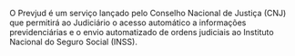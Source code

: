 O Prevjud é um serviço lançado pelo Conselho Nacional de Justiça (CNJ) que
permitirá ao Judiciário o acesso automático a informações previdenciárias e o
envio automatizado de ordens judiciais ao Instituto Nacional do Seguro Social
(INSS).
